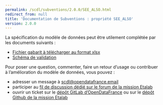 ```yaml
---
permalink: /scdl/subventions/2.0.0/SEE_ALSO.html
redirect_from: null
title: 'Documentation de Subventions : propriété SEE_ALSO'
version: 2.0.0
---
```


La spécification du modèle de données peut être utilement complétée par les documents suivants :

* [Fichier gabarit à télécharger au format xlsx](https://scdl.opendatafrance.net/docs/templates/scdl-subventions.xlsx)
* [Schéma de validation](https://git.opendatafrance.net/scdl/subventions/blob/master/schema.json)

Pour poser une question, commenter, faire un retour d’usage ou contribuer à l’amélioration du modèle de données, vous pouvez :

* adresser un message à [scdl@opendatafrance.email](mailto:scdl@opendatafrance.email?subject=Subventions)
* participer au [fil de discussion dédié sur le forum de la mission Etalab](https://forum.etalab.gouv.fr/t/cadre-juridique-et-technique-de-louverture-des-donnees-de-subventions/4004)
* ouvrir un ticket sur le [dépôt GitLab d’OpenDataFrance](https://git.opendatafrance.net/scdl/subventions/issues) ou sur le [dépôt Github de la mission Etalab](https://github.com/etalab/format-subventions/issues/new)